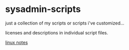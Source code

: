 # sysadmin-scripts

just a collection of my scripts or scripts i've customized...

licenses and descriptions in individual script files.

[linux notes](./linux/README.md)